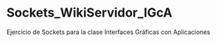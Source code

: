 # Sockets_WikiServidor_IGcA
Ejercicio de Sockets para la clase Interfaces Gráficas con Aplicaciones
